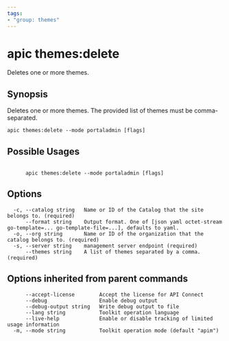 ```yaml
---
tags:
- "group: themes"
---
```

# apic themes:delete

Deletes one or more themes.

## Synopsis

Deletes one or more themes. The provided list of themes must be comma-separated.

```
apic themes:delete --mode portaladmin [flags]
```

## Possible Usages

```

      apic themes:delete --mode portaladmin [flags]

```

## Options

```
  -c, --catalog string   Name or ID of the Catalog that the site belongs to. (required)
      --format string    Output format. One of [json yaml octet-stream go-template=... go-template-file=...], defaults to yaml.
  -o, --org string       Name or ID of the organization that the catalog belongs to. (required)
  -s, --server string    management server endpoint (required)
      --themes string    A list of themes separated by a comma. (required)
```

## Options inherited from parent commands

```
      --accept-license        Accept the license for API Connect
      --debug                 Enable debug output
      --debug-output string   Write debug output to file
      --lang string           Toolkit operation language
      --live-help             Enable or disable tracking of limited usage information
  -m, --mode string           Toolkit operation mode (default "apim")
```
